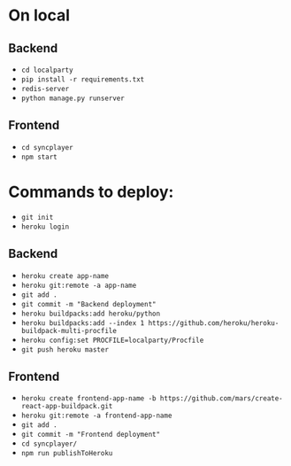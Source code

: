 # On local

## Backend

- `cd localparty`
- `pip install -r requirements.txt`
- `redis-server`
- `python manage.py runserver`

## Frontend

- `cd syncplayer`
- `npm start`

# Commands to deploy:

- `git init`
- `heroku login`

## Backend

- `heroku create app-name`
- `heroku git:remote -a app-name`
- `git add .`
- `git commit -m "Backend deployment"`
- `heroku buildpacks:add heroku/python`
- `heroku buildpacks:add --index 1 https://github.com/heroku/heroku-buildpack-multi-procfile`
- `heroku config:set PROCFILE=localparty/Procfile`
- `git push heroku master`

## Frontend

- `heroku create frontend-app-name -b https://github.com/mars/create-react-app-buildpack.git`
- `heroku git:remote -a frontend-app-name`
- `git add .`
- `git commit -m "Frontend deployment"`
- `cd syncplayer/`
- `npm run publishToHeroku`
